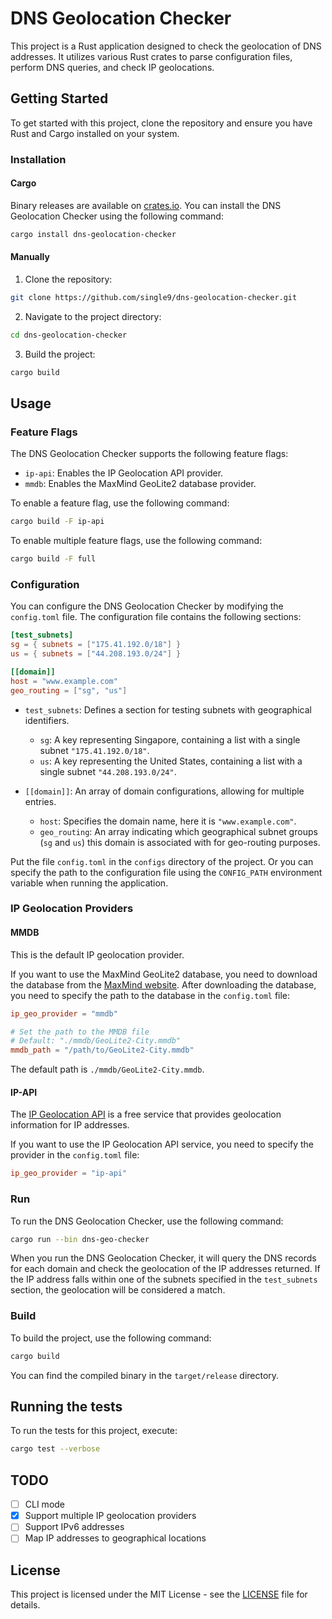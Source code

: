 # DNS Geolocation Checker

This project is a Rust application designed to check the geolocation of DNS addresses. It utilizes various Rust crates to parse configuration files, perform DNS queries, and check IP geolocations.

## Getting Started

To get started with this project, clone the repository and ensure you have Rust and Cargo installed on your system.

### Installation

#### Cargo

Binary releases are available on [crates.io](https://crates.io/crates/dns-geolocation-checker). You can install the DNS Geolocation Checker using the following command:

```sh
cargo install dns-geolocation-checker
```

#### Manually

1. Clone the repository:

```sh
git clone https://github.com/single9/dns-geolocation-checker.git
```

2. Navigate to the project directory:

```sh
cd dns-geolocation-checker
```

3. Build the project:

```sh
cargo build
```

## Usage

### Feature Flags

The DNS Geolocation Checker supports the following feature flags:

- `ip-api`: Enables the IP Geolocation API provider.
- `mmdb`: Enables the MaxMind GeoLite2 database provider.

To enable a feature flag, use the following command:

```sh
cargo build -F ip-api
```

To enable multiple feature flags, use the following command:

```sh
cargo build -F full
```

### Configuration

You can configure the DNS Geolocation Checker by modifying the `config.toml` file. The configuration file contains the following sections:

```toml
[test_subnets]
sg = { subnets = ["175.41.192.0/18"] }
us = { subnets = ["44.208.193.0/24"] }

[[domain]]
host = "www.example.com"
geo_routing = ["sg", "us"]
```

- `test_subnets`: Defines a section for testing subnets with geographical identifiers.
  - `sg`: A key representing Singapore, containing a list with a single subnet `"175.41.192.0/18"`.
  - `us`: A key representing the United States, containing a list with a single subnet `"44.208.193.0/24"`.

- `[[domain]]`: An array of domain configurations, allowing for multiple entries.
  - `host`: Specifies the domain name, here it is `"www.example.com"`.
  - `geo_routing`: An array indicating which geographical subnet groups (`sg` and `us`) this domain is associated with for geo-routing purposes.

Put the file `config.toml` in the `configs` directory of the project. Or you can specify the path to the configuration file using the `CONFIG_PATH` environment variable when running the application.

### IP Geolocation Providers

#### MMDB

This is the default IP geolocation provider.

If you want to use the MaxMind GeoLite2 database, you need to download the database from the [MaxMind website](https://dev.maxmind.com/geoip/geoip2/geolite2/). After downloading the database, you need to specify the path to the database in the `config.toml` file:

```toml
ip_geo_provider = "mmdb"

# Set the path to the MMDB file
# Default: "./mmdb/GeoLite2-City.mmdb"
mmdb_path = "/path/to/GeoLite2-City.mmdb"
```

The default path is `./mmdb/GeoLite2-City.mmdb`.

#### IP-API

The [IP Geolocation API](https://ip-api.com/) is a free service that provides geolocation information for IP addresses.

If you want to use the IP Geolocation API service, you need to specify the provider in the `config.toml` file:

```toml
ip_geo_provider = "ip-api"
```

### Run

To run the DNS Geolocation Checker, use the following command:

```sh
cargo run --bin dns-geo-checker
```

When you run the DNS Geolocation Checker, it will query the DNS records for each domain and check the geolocation of the IP addresses returned. If the IP address falls within one of the subnets specified in the `test_subnets` section, the geolocation will be considered a match.

### Build

To build the project, use the following command:

```sh
cargo build
```

You can find the compiled binary in the `target/release` directory.

## Running the tests

To run the tests for this project, execute:

```sh
cargo test --verbose
```

## TODO

- [ ] CLI mode
- [X] Support multiple IP geolocation providers
- [ ] Support IPv6 addresses
- [ ] Map IP addresses to geographical locations

## License

This project is licensed under the MIT License - see the [LICENSE](LICENSE) file for details.
